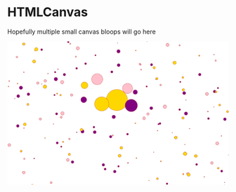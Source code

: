 # HTMLCanvas
Hopefully multiple small canvas bloops will go here

![Alt text](/images/first.png?raw=true "Optional Title")
